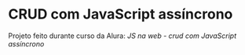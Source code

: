 # CRUD com JavaScript assíncrono


Projeto feito durante curso da Alura: *JS na web - crud com JavaScript assíncrono*
